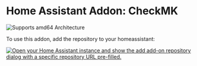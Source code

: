 Home Assistant Addon: CheckMK
============

![Supports amd64 Architecture][amd64-shield]

[amd64-shield]: https://img.shields.io/badge/amd64-yes-green.svg


To use this addon, add the repository to your homeassistant:

[![Open your Home Assistant instance and show the add add-on repository dialog with a specific repository URL pre-filled.](https://my.home-assistant.io/badges/supervisor_add_addon_repository.svg)](https://my.home-assistant.io/redirect/supervisor_add_addon_repository/?repository_url=https%3A%2F%2Fgithub.com%2Feporly%2Ftosm-hassio-addon-checkmk)
